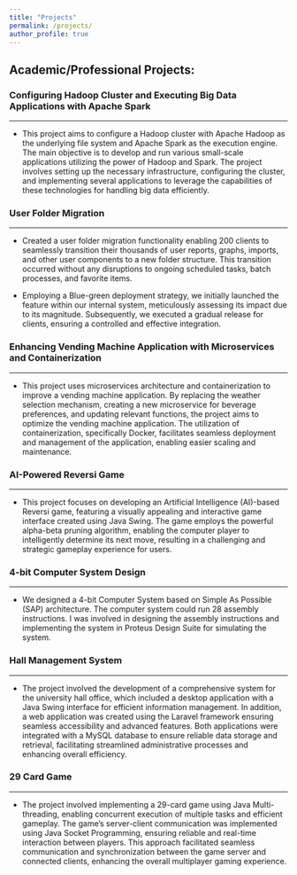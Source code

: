 ```yaml
---
title: "Projects"
permalink: /projects/
author_profile: true
---
```

## Academic/Professional Projects:

### Configuring Hadoop Cluster and Executing Big Data Applications with Apache Spark
***
- This project aims to configure a Hadoop cluster with Apache Hadoop as the underlying file system and Apache Spark as the execution engine. The main objective is to develop and run various small-scale applications utilizing the power of Hadoop and Spark. The project involves setting up the necessary infrastructure, configuring the cluster, and implementing several applications to leverage the capabilities of these technologies for handling big data efficiently.

### User Folder Migration
***
- Created a user folder migration functionality enabling 200 clients to seamlessly transition their thousands of user reports, graphs, imports, and other user components to a new folder structure. This transition occurred without any disruptions to ongoing scheduled tasks, batch processes, and favorite items. 

- Employing a Blue-green deployment strategy, we initially launched the feature within our internal system, meticulously assessing its impact due to its magnitude. Subsequently, we executed a gradual release for clients, ensuring a controlled and effective integration.
### Enhancing Vending Machine Application with Microservices and Containerization
***
- This project uses microservices architecture and containerization to improve a vending machine application. By replacing the weather selection mechanism, creating a new microservice for beverage preferences, and updating relevant functions, the project aims to optimize the vending machine application. The utilization of containerization, specifically Docker, facilitates seamless deployment and management of the application, enabling easier scaling and maintenance.

### AI-Powered Reversi Game
***
- This project focuses on developing an Artificial Intelligence (AI)-based Reversi game, featuring a visually appealing and interactive game interface created using Java Swing. The game employs the powerful alpha-beta pruning algorithm, enabling the computer player to intelligently determine its next move, resulting in a challenging and strategic gameplay experience for users.

### 4-bit Computer System Design
***
- We designed a 4-bit Computer System based on Simple As Possible (SAP) architecture. The computer system could run 28 assembly instructions. I was involved in designing the assembly instructions and implementing the system in Proteus Design Suite for simulating the system.

### Hall Management System
***
- The project involved the development of a comprehensive system for the university hall office, which included a desktop application with a Java Swing interface for efficient information management. In addition, a web application was created using the Laravel framework ensuring seamless accessibility and advanced features. Both applications were integrated with a MySQL database to ensure reliable data storage and retrieval, facilitating streamlined administrative processes and enhancing overall efficiency.

### 29 Card Game
***
- The project involved implementing a 29-card game using Java Multi-threading, enabling concurrent execution of multiple tasks and efficient gameplay. The game’s server-client communication was implemented using Java Socket Programming, ensuring reliable and real-time interaction between players. This approach facilitated seamless communication and synchronization between the game server and connected clients, enhancing the overall multiplayer gaming experience.